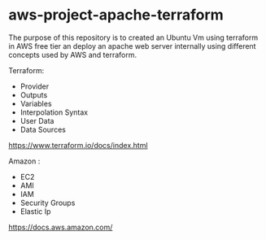 # aws-project-apache-terraform
The purpose of this repository is to created an Ubuntu Vm using terraform in AWS free tier an deploy an apache web server internally using different concepts used by AWS and terraform.

Terraform:
- Provider
- Outputs
- Variables
- Interpolation Syntax
- User Data
- Data Sources

https://www.terraform.io/docs/index.html

Amazon :

- EC2
- AMI
- IAM
- Security Groups
- Elastic Ip

https://docs.aws.amazon.com/

